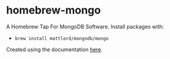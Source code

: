 # homebrew-mongo
A Homebrew Tap For MongoDB Software. Install packages with: 
* `brew install mattlord/mongodb/mongo`


Created using the documentation [here](https://github.com/Homebrew/brew/blob/master/docs/How-to-Create-and-Maintain-a-Tap.md).
